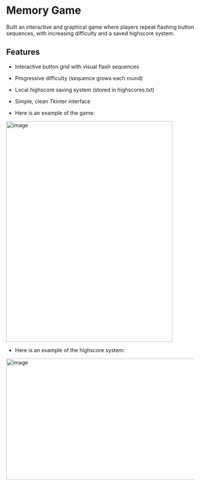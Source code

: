 # Memory Game
Built an interactive and graphical game where players repeat flashing button sequences, with increasing difficulty and a saved highscore system.

## Features

 - Interactive button grid with visual flash sequences

 - Progressive difficulty (sequence grows each round)

 - Local highscore saving system (stored in highscores.txt)

 - Simple, clean Tkinter interface


 - Here is an example of the game: 
<img width="445" height="590" alt="image" src="https://github.com/user-attachments/assets/83c8d028-756a-4165-95cb-3e2daece6fdd" />








 - Here is an example of the highscore system:
<img width="668" height="324" alt="image" src="https://github.com/user-attachments/assets/9f1b0d75-381d-4c7a-9e4b-0e75a349a627" />
